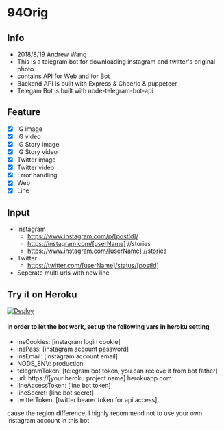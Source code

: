 # 94Orig

## Info

- 2018/8/19 Andrew Wang
- This is a telegram bot for downloading instagram and twitter's original photo
- contains API for Web and for Bot
- Backend API is built with Express & Cheerio & puppeteer
- Telegam Bot is built with node-telegram-bot-api

## Feature

- [X] IG image
- [X] IG video
- [X] IG Story image
- [X] IG Story video
- [X] Twitter image
- [X] Twitter video
- [X] Error handling
- [X] Web
- [X] Line

## Input

- Instagram
  - https://www.instagram.com/p/[postId]/
  - https://instagram.com/[userName] //stories
  - https://www.instagram.com/[userName] //stories
- Twitter
  - https://twitter.com/[userName]/status/[postId]
- Seperate multi urls with new line

## Try it on Heroku

[![Deploy](https://www.herokucdn.com/deploy/button.svg)](https://heroku.com/deploy)

#### in order to let the bot work, set up the following vars in heroku setting

- insCookies: [instagram login cookie]
- insPass: [instagram account password]
- insEmail: [instagram account email]
- NODE_ENV: production
- telegramToken: [telegram bot token, you can recieve it from bot father]
- url: https://[your heroku project name].herokuapp.com
- lineAccessToken: [line bot token]
- lineSecret: [line bot secret]
- twitterToken: [twitter bearer token for api access]

cause the region difference, I highly recommend not to use your own instagram account in this bot
